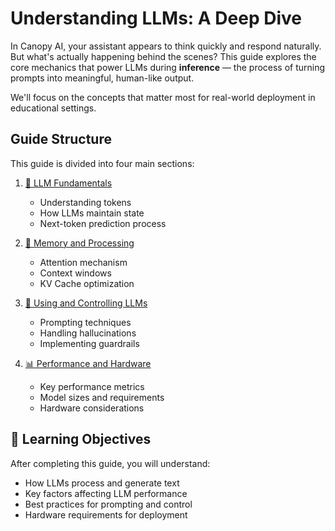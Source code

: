 # Understanding LLMs: A Deep Dive

In Canopy AI, your assistant appears to think quickly and respond naturally. But what's actually happening behind the scenes? This guide explores the core mechanics that power LLMs during **inference** — the process of turning prompts into meaningful, human-like output.

We'll focus on the concepts that matter most for real-world deployment in educational settings.

## Guide Structure

This guide is divided into four main sections:

1. [🧱 LLM Fundamentals](1-llm-fundamentals.md)
   - Understanding tokens
   - How LLMs maintain state
   - Next-token prediction process

2. [🧠 Memory and Processing](2-llm-memory-processing.md)
   - Attention mechanism
   - Context windows
   - KV Cache optimization

3. [💭 Using and Controlling LLMs](3-llm-usage-control.md)
   - Prompting techniques
   - Handling hallucinations
   - Implementing guardrails

4. [📊 Performance and Hardware](4-llm-performance.md)
   - Key performance metrics
   - Model sizes and requirements
   - Hardware considerations


## 🎯 Learning Objectives

After completing this guide, you will understand:
- How LLMs process and generate text
- Key factors affecting LLM performance
- Best practices for prompting and control
- Hardware requirements for deployment
